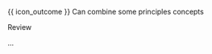 <span id="prereqs"></span>

<span id="outcomes">{{ icon_outcome }} Can combine some principles concepts</span>

<span id="title">Review</span>

<div id="body">

...

</div>

<div id="extras">

<include src="exercises.md" />

</div>